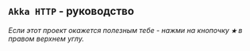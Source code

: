 ## `Akka HTTP` - руководство



_Если этот проект окажется полезным тебе - нажми на кнопочку **`★`** в правом верхнем углу._
